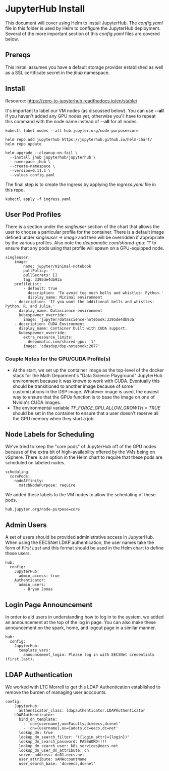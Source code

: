 # JupyterHub Install

This document will cover using Helm to install JupyterHub. The *config.yaml* file in this folder is used by Helm to configure the JupyterHub deployment. Several of the more important section of this *config.yaml* files are covered below.

## Prereqs

This install assumes you have a default storage provider established as well as a SSL certificate secret in the *jhub* namespace.

## Install
Resource: https://zero-to-jupyterhub.readthedocs.io/en/stable/

It's important to label our VM nodes (as discussed below). You can use **--all** if you haven't added any GPU nodes yet, otherwise you'll have to repeat this command with the node name instead of **--all** for all nodes.

```{bash}
kubectl label nodes --all hub.jupyter.org/node-purpose=core
```

```{bash}
helm repo add jupyterhub https://jupyterhub.github.io/helm-chart/
helm repo update

helm upgrade --cleanup-on-fail \
  --install jhub jupyterhub/jupyterhub \
  --namespace jhub \
  --create-namespace \
  --version=0.11.1 \
  --values config.yaml
```

The final step is to create the ingress by applying the *ingress.yaml* file in this repo.

```{bash}
kubectl apply -f ingress.yaml
```

## User Pod Profiles
There is a section under the *singleuser* section of the chart that allows the user to choose a particular profile for the container. There is a default image defined under *singleuser -> image* and then will be overridden if appropriate by the various profiles. Also note the *deepomatic.com/shared-gpu: '1'* to ensure that any pods using that profile will spawn on a GPU-equipped node.

```{yaml}
singleuser:
    image:
        name: jupyter/minimal-notebook
        pullPolicy: ''
        pullSecrets: []
        tag: 3395de4db93a
    profileList:
        - default: true
          description: 'To avoid too much bells and whistles: Python.'
          display_name: Minimal environment
    - description: 'If you want the additional bells and whistles: Python, R, and Julia.'
      display_name: Datascience environment
      kubespawner_override:
        image: 'jupyter/datascience-notebook:3395de4db93a'
    - description: CUDA Environment
      display_name: Container built with CUDA support.
      kubespawner_override:
        extra_resource_limits:
          deepomatic.com/shared-gpu: '1'
        image: 'cdasdsp/dsp-notebook:2077'
```

### Couple Notes for the GPU/CUDA Profile(s)
* At the start, we set up the container image as the top-level of the docker stack for the Math Deparment's "Data Science Playground" JupyterHub environment because it was known to work with CUDA. Eventually this should be transitioned to another image because of some customizations in the DSP image. Whatever image is used, the easiest way to ensure that the GPUs function is to base the image on one of Nvidia's CUDA images.
* The environmental variable *TF_FORCE_GPU_ALLOW_GROWTH = TRUE* should be set in the container to ensure that a user doesn't reserve all the GPU memory when they start a job.

## Node Labels for Scheduling
We've tried to keep the "core pods" of JupyterHub off of the GPU nodes because of the extra bit of high-availability offered by the VMs being on vSphere. There is an option in the Helm chart to require that these pods are scheduled on labeled nodes.

```{yaml}
scheduling:
  corePods:
    nodeAffinity:
      matchNodePurpose: require
```

We added these labels to the VM nodes to allow the scheduling of these pods.
```{bash}
hub.jupyter.org/node-purpose=core
```

## Admin Users
A set of users should be provided administrative access in JupyterHub. When using the EECSNet LDAP authentication, the user names take the form of *First* *Last* and this format should be used in the Helm chart to define these users.
```{yaml}
hub:
  config:
    JupyterHub:
      admin_access: true
    Authenticator:
      admin_users:
        - Bryan Jonas
```

## Login Page Announcement
In order to aid users in understanding how to log in to the system, we added an announcement at the top of the log in page. You can also make these announcement on the spark, home, and logout page in a similar manner.
```{yaml}
hub:
  config:
    JupyterHub:
      template_vars:
        announcement_login: Please log in with EECSNet credentials (first.last).
```

## LDAP Authentication
We worked with LTC Morrell to get this LDAP Authentication established to remove the burden of managing user acccounts.
```{yaml}
config:
    JupyterHub:
      authenticator_class: ldapauthenticator.LDAPAuthenticator
    LDAPAuthenticator:
      bind_dn_template:
        - 'cn={username},ou=Faculty,dc=eecs,dc=net'
        - 'cn={username},ou=Cadets,dc=eecs,dc=net'
      lookup_dn: true
      lookup_dn_search_filter: '({login_attr}={login})'
      lookup_dn_search_password: PASSWORD!!!!
      lookup_dn_search_user: k8s_services@eecs.net
      lookup_dn_user_dn_attribute: cn
      server_address: dc01.eecs.net
      user_attribute: sAMAccountName
      user_search_base: 'dc=eecs,dc=net'
```